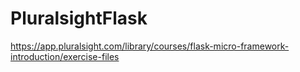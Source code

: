 # PluralsightFlask
https://app.pluralsight.com/library/courses/flask-micro-framework-introduction/exercise-files
